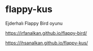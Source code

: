 # flappy-kus
Ejderhalı Flappy Bird oyunu

https://irfanalkan.github.io/flappy-bird/

https://ihsanalkan.github.io/flappy-kus/